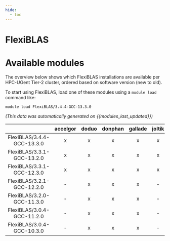```yaml
---
hide:
  - toc
---
```


FlexiBLAS
=========

# Available modules


The overview below shows which FlexiBLAS installations are available per HPC-UGent Tier-2 cluster, ordered based on software version (new to old).

To start using FlexiBLAS, load one of these modules using a `module load` command like:

```shell
module load FlexiBLAS/3.4.4-GCC-13.3.0
```

*(This data was automatically generated on {{modules_last_updated}})*  

| |accelgor|doduo|donphan|gallade|joltik|shinx|
| :---: | :---: | :---: | :---: | :---: | :---: | :---: |
|FlexiBLAS/3.4.4-GCC-13.3.0|x|x|x|x|x|x|
|FlexiBLAS/3.3.1-GCC-13.2.0|x|x|x|x|x|x|
|FlexiBLAS/3.3.1-GCC-12.3.0|x|x|x|x|x|x|
|FlexiBLAS/3.2.1-GCC-12.2.0|-|x|x|x|-|-|
|FlexiBLAS/3.2.0-GCC-11.3.0|-|x|x|x|-|x|
|FlexiBLAS/3.0.4-GCC-11.2.0|-|x|x|x|-|-|
|FlexiBLAS/3.0.4-GCC-10.3.0|-|x|x|x|-|-|
